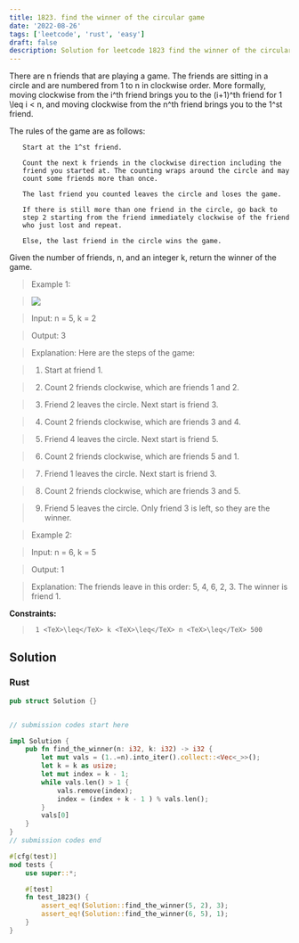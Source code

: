 ```yaml
---
title: 1823. find the winner of the circular game
date: '2022-08-26'
tags: ['leetcode', 'rust', 'easy']
draft: false
description: Solution for leetcode 1823 find the winner of the circular game
---
```


 

  There are n friends that are playing a game. The friends are sitting in a circle and are numbered from 1 to n in clockwise order. More formally, moving clockwise from the i^th friend brings you to the (i+1)^th friend for 1 <TeX>\leq</TeX> i < n, and moving clockwise from the n^th friend brings you to the 1^st friend.

  

  The rules of the game are as follows:

  

  <ol>

  	Start at the 1^st friend.

  	Count the next k friends in the clockwise direction including the friend you started at. The counting wraps around the circle and may count some friends more than once.

  	The last friend you counted leaves the circle and loses the game.

  	If there is still more than one friend in the circle, go back to step 2 starting from the friend immediately clockwise of the friend who just lost and repeat.

  	Else, the last friend in the circle wins the game.

  </ol>

  

  Given the number of friends, n, and an integer k, return the winner of the game.

  

   

 >   Example 1:

 >   ![](https://assets.leetcode.com/uploads/2021/03/25/ic234-q2-ex11.png)

  

 >   Input: n <TeX>=</TeX> 5, k <TeX>=</TeX> 2

 >   Output: 3

 >   Explanation: Here are the steps of the game:

 >   1) Start at friend 1.

 >   2) Count 2 friends clockwise, which are friends 1 and 2.

 >   3) Friend 2 leaves the circle. Next start is friend 3.

 >   4) Count 2 friends clockwise, which are friends 3 and 4.

 >   5) Friend 4 leaves the circle. Next start is friend 5.

 >   6) Count 2 friends clockwise, which are friends 5 and 1.

 >   7) Friend 1 leaves the circle. Next start is friend 3.

 >   8) Count 2 friends clockwise, which are friends 3 and 5.

 >   9) Friend 5 leaves the circle. Only friend 3 is left, so they are the winner.

  

 >   Example 2:

  

  

 >   Input: n <TeX>=</TeX> 6, k <TeX>=</TeX> 5

 >   Output: 1

 >   Explanation: The friends leave in this order: 5, 4, 6, 2, 3. The winner is friend 1.

  

  

   

  **Constraints:**

  

  

 >   	1 <TeX>\leq</TeX> k <TeX>\leq</TeX> n <TeX>\leq</TeX> 500


## Solution
### Rust
```rust
pub struct Solution {}


// submission codes start here

impl Solution {
    pub fn find_the_winner(n: i32, k: i32) -> i32 {
        let mut vals = (1..=n).into_iter().collect::<Vec<_>>();
        let k = k as usize;
        let mut index = k - 1;
        while vals.len() > 1 {
            vals.remove(index);
            index = (index + k - 1 ) % vals.len();
        }
        vals[0]
    }
}
// submission codes end

#[cfg(test)]
mod tests {
    use super::*;

    #[test]
    fn test_1823() {
        assert_eq!(Solution::find_the_winner(5, 2), 3);
        assert_eq!(Solution::find_the_winner(6, 5), 1);
    }
}

```
